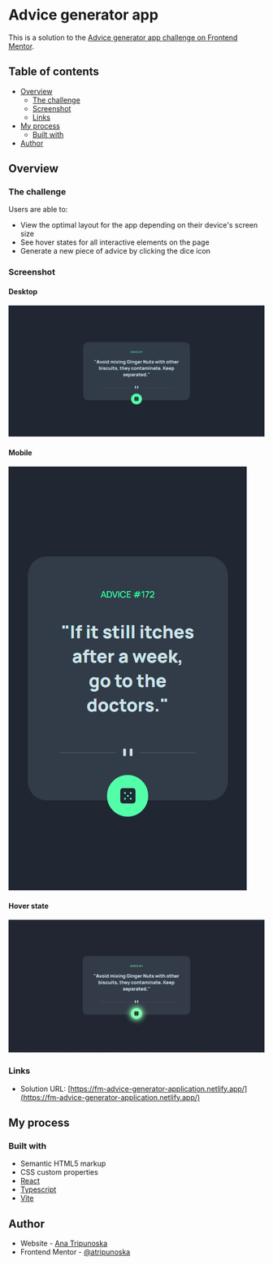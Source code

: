 # Advice generator app

This is a solution to the [Advice generator app challenge on Frontend Mentor](https://www.frontendmentor.io/challenges/advice-generator-app-QdUG-13db).

## Table of contents

- [Overview](#overview)
  - [The challenge](#the-challenge)
  - [Screenshot](#screenshot)
  - [Links](#links)
- [My process](#my-process)
  - [Built with](#built-with)
- [Author](#author)

## Overview

### The challenge

Users are able to:

- View the optimal layout for the app depending on their device's screen size
- See hover states for all interactive elements on the page
- Generate a new piece of advice by clicking the dice icon

### Screenshot

#### Desktop

![](./desktop.png)

#### Mobile

![](./mobile.png)

#### Hover state

![](./hover.png)

### Links

- Solution URL: [https://fm-advice-generator-application.netlify.app/](https://fm-advice-generator-application.netlify.app/)

## My process

### Built with

- Semantic HTML5 markup
- CSS custom properties
- [React](https://reactjs.org/)
- [Typescript](https://www.typescriptlang.org/)
- [Vite](https://vitejs.dev/)

## Author

- Website - [Ana Tripunoska](https://atripunoska.github.io/)
- Frontend Mentor - [@atripunoska](https://www.frontendmentor.io/profile/atripunoska)
